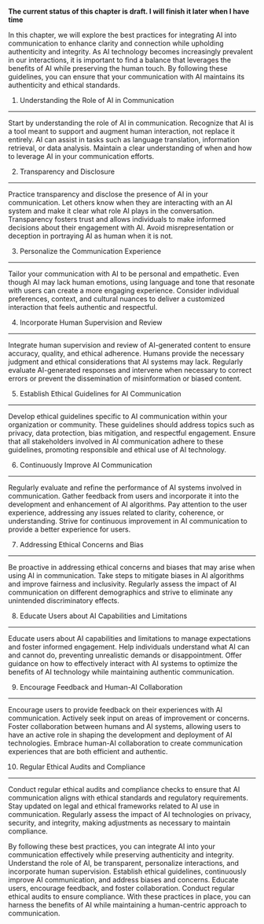 **The current status of this chapter is draft. I will finish it later when I have time**

In this chapter, we will explore the best practices for integrating AI into communication to enhance clarity and connection while upholding authenticity and integrity. As AI technology becomes increasingly prevalent in our interactions, it is important to find a balance that leverages the benefits of AI while preserving the human touch. By following these guidelines, you can ensure that your communication with AI maintains its authenticity and ethical standards.

1. Understanding the Role of AI in Communication
------------------------------------------------

Start by understanding the role of AI in communication. Recognize that AI is a tool meant to support and augment human interaction, not replace it entirely. AI can assist in tasks such as language translation, information retrieval, or data analysis. Maintain a clear understanding of when and how to leverage AI in your communication efforts.

2. Transparency and Disclosure
------------------------------

Practice transparency and disclose the presence of AI in your communication. Let others know when they are interacting with an AI system and make it clear what role AI plays in the conversation. Transparency fosters trust and allows individuals to make informed decisions about their engagement with AI. Avoid misrepresentation or deception in portraying AI as human when it is not.

3. Personalize the Communication Experience
-------------------------------------------

Tailor your communication with AI to be personal and empathetic. Even though AI may lack human emotions, using language and tone that resonate with users can create a more engaging experience. Consider individual preferences, context, and cultural nuances to deliver a customized interaction that feels authentic and respectful.

4. Incorporate Human Supervision and Review
-------------------------------------------

Integrate human supervision and review of AI-generated content to ensure accuracy, quality, and ethical adherence. Humans provide the necessary judgment and ethical considerations that AI systems may lack. Regularly evaluate AI-generated responses and intervene when necessary to correct errors or prevent the dissemination of misinformation or biased content.

5. Establish Ethical Guidelines for AI Communication
----------------------------------------------------

Develop ethical guidelines specific to AI communication within your organization or community. These guidelines should address topics such as privacy, data protection, bias mitigation, and respectful engagement. Ensure that all stakeholders involved in AI communication adhere to these guidelines, promoting responsible and ethical use of AI technology.

6. Continuously Improve AI Communication
----------------------------------------

Regularly evaluate and refine the performance of AI systems involved in communication. Gather feedback from users and incorporate it into the development and enhancement of AI algorithms. Pay attention to the user experience, addressing any issues related to clarity, coherence, or understanding. Strive for continuous improvement in AI communication to provide a better experience for users.

7. Addressing Ethical Concerns and Bias
---------------------------------------

Be proactive in addressing ethical concerns and biases that may arise when using AI in communication. Take steps to mitigate biases in AI algorithms and improve fairness and inclusivity. Regularly assess the impact of AI communication on different demographics and strive to eliminate any unintended discriminatory effects.

8. Educate Users about AI Capabilities and Limitations
------------------------------------------------------

Educate users about AI capabilities and limitations to manage expectations and foster informed engagement. Help individuals understand what AI can and cannot do, preventing unrealistic demands or disappointment. Offer guidance on how to effectively interact with AI systems to optimize the benefits of AI technology while maintaining authentic communication.

9. Encourage Feedback and Human-AI Collaboration
------------------------------------------------

Encourage users to provide feedback on their experiences with AI communication. Actively seek input on areas of improvement or concerns. Foster collaboration between humans and AI systems, allowing users to have an active role in shaping the development and deployment of AI technologies. Embrace human-AI collaboration to create communication experiences that are both efficient and authentic.

10. Regular Ethical Audits and Compliance
-----------------------------------------

Conduct regular ethical audits and compliance checks to ensure that AI communication aligns with ethical standards and regulatory requirements. Stay updated on legal and ethical frameworks related to AI use in communication. Regularly assess the impact of AI technologies on privacy, security, and integrity, making adjustments as necessary to maintain compliance.

By following these best practices, you can integrate AI into your communication effectively while preserving authenticity and integrity. Understand the role of AI, be transparent, personalize interactions, and incorporate human supervision. Establish ethical guidelines, continuously improve AI communication, and address biases and concerns. Educate users, encourage feedback, and foster collaboration. Conduct regular ethical audits to ensure compliance. With these practices in place, you can harness the benefits of AI while maintaining a human-centric approach to communication.

